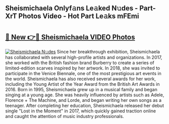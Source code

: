 ## Sheismichaela Onlyf𝚊ns Le𝚊ked N𝚞des - Part-XrT Photos Video - Hot Part Le𝚊ks mFEmi

# <h2><a href="http://ab83612.deff.icu/?id=Sheismichaela">🔗 New 👉🔴 Sheismichaela VIDEO Photos</a></h2>

[![Sheismichaela N𝚞des](https://i.imgur.com/rIISA9y.gif)](http://ab83612.deff.icu/?id=Sheismichaela)
Since her breakthrough exhibition, Sheismichaela has collaborated with several high-profile artists and organizations. In 2017, she worked with the British fashion brand Burberry to create a series of limited-edition scarves inspired by her artwork. In 2018, she was invited to participate in the Venice Biennale, one of the most prestigious art events in the world. Sheismichaela has also received several awards for her work, including the Young Artist of the Year Award from the British Art Awards in 2016. Born in 1995, Sheismichaela grew up in a musical family and began singing at a young age. She was heavily influenced by artists such as Adele, Florence + The Machine, and Lorde, and began writing her own songs as a teenager. After completing her education, Sheismichaela released her debut single "Lost in the Moment" in 2017, which quickly gained traction online and caught the attention of music industry professionals.
